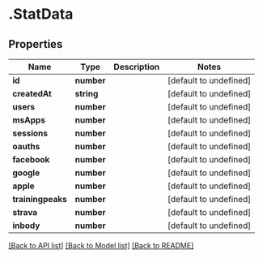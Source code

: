 # .StatData

## Properties

Name | Type | Description | Notes
------------ | ------------- | ------------- | -------------
**id** | **number** |  | [default to undefined]
**createdAt** | **string** |  | [default to undefined]
**users** | **number** |  | [default to undefined]
**msApps** | **number** |  | [default to undefined]
**sessions** | **number** |  | [default to undefined]
**oauths** | **number** |  | [default to undefined]
**facebook** | **number** |  | [default to undefined]
**google** | **number** |  | [default to undefined]
**apple** | **number** |  | [default to undefined]
**trainingpeaks** | **number** |  | [default to undefined]
**strava** | **number** |  | [default to undefined]
**inbody** | **number** |  | [default to undefined]


[[Back to API list]](../README.md#documentation-for-api-endpoints) [[Back to Model list]](../README.md#documentation-for-models) [[Back to README]](../README.md)
